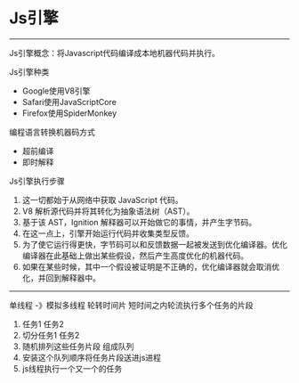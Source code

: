 <!--
 * @Author: 蔡鑫 1058360098@qq.com
 * @Date: 2021-01-12 15:08:30
 * @LastEditors: 蔡鑫 1058360098@qq.com
 * @LastEditTime: 2024-07-09 14:12:56
 * @FilePath: \docsify\docs\articles\technical\t5.md
 * @Description: 这是默认设置,请设置`customMade`, 打开koroFileHeader查看配置 进行设置: https://github.com/OBKoro1/koro1FileHeader/wiki/%E9%85%8D%E7%BD%AE
-->
# Js引擎
---

Js引擎概念：将Javascript代码编译成本地机器代码并执行。

Js引擎种类

- Google使用V8引擎
- Safari使用JavaScriptCore
- Firefox使用SpiderMonkey
 
编程语言转换机器码方式

- 超前编译
- 即时解释

Js引擎执行步骤

1. 这一切都始于从网络中获取 JavaScript 代码。
2. V8 解析源代码并将其转化为抽象语法树（AST）。
3. 基于该 AST，Ignition 解释器可以开始做它的事情，并产生字节码。
4. 在这一点上，引擎开始运行代码并收集类型反馈。
5. 为了使它运行得更快，字节码可以和反馈数据一起被发送到优化编译器。优化编译器在此基础上做出某些假设，然后产生高度优化的机器代码。
6. 如果在某些时候，其中一个假设被证明是不正确的，优化编译器就会取消优化，并回到解释器中。
 
---
单线程 -》模拟多线程
轮转时间片
短时间之内轮流执行多个任务的片段
1. 任务1 任务2
2. 切分任务1 任务2
3. 随机排列这些任务片段 组成队列
4. 安装这个队列顺序将任务片段送进js进程
5. js线程执行一个又一个的任务

